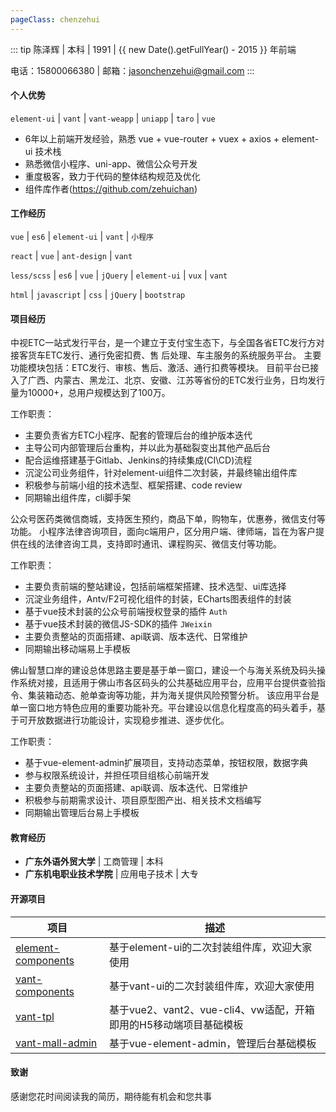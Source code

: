 ```yaml
---
pageClass: chenzehui
---
```


::: tip 陈泽辉 | 本科 | 1991 | {{ new Date().getFullYear() - 2015 }} 年前端

电话：15800066380 | 邮箱：jasonchenzehui@gmail.com
:::

#### 个人优势

`element-ui` | `vant` | `vant-weapp` | `uniapp` | `taro` | `vue`

- 6年以上前端开发经验，熟悉 vue + vue-router + vuex + axios + element-ui 技术栈
- 熟悉微信小程序、uni-app、微信公众号开发
- 重度极客，致力于代码的整体结构规范及优化
- 组件库作者(https://github.com/zehuichan)

#### 工作经历

<ExperienceCard title="广东中视信息科技有限公司 | 技术中心 | 前端工程师" value="2020.09 - 至今" size="small">

`vue` | `es6` | `element-ui` | `vant` | `小程序`

</ExperienceCard>

<ExperienceCard title="广州创思云网络科技有限公司 | 技术部 | 前端工程师" value="2019.04 - 2019.12" size="small">

`react` | `vue` | `ant-design` | `vant`

</ExperienceCard>

<ExperienceCard title="佛山市电子口岸有限公司 | 技术部 | 前端工程师" value="2015.11 - 2019.04" size="small">

`less/scss` | `es6` | `vue` | `jQuery` | `element-ui` | `vux` | `vant`

</ExperienceCard>

<ExperienceCard title="广东优匙网络技术有限公司 | 技术部 | 前端实习" value="2015.02 - 2015.08" size="small">

`html` | `javascript` | `css` | `jQuery` | `bootstrap`

</ExperienceCard>

#### 项目经历

<ExperienceCard title="中视ETC一站式发行平台" value="2020.09 - 至今" background>

中视ETC一站式发行平台，是一个建立于支付宝生态下，与全国各省ETC发行方对接客货车ETC发行、通行免密扣费、售 后处理、车主服务的系统服务平台。 主要功能模块包括：ETC发行、审核、售后、激活、通行扣费等模块。
目前平台已接入了广西、内蒙古、黑龙江、北京、安徽、江苏等省份的ETC发行业务，日均发行量为10000+，总用户规模达到了100万。

工作职责：

- 主要负责省方ETC小程序、配套的管理后台的维护版本迭代
- 主导公司内部管理后台重构，并以此为基础裂变出其他产品后台
- 配合运维搭建基于Gitlab、Jenkins的持续集成(CI\CD)流程
- 沉淀公司业务组件，针对element-ui组件二次封装，并最终输出组件库
- 积极参与前端小组的技术选型、框架搭建、code review
- 同期输出组件库，cli脚手架

</ExperienceCard>

<ExperienceCard title="公众号、小程序开发" value="2018.12 - 2020.07" background>

公众号医药类微信商城，支持医生预约，商品下单，购物车，优惠券，微信支付等功能。
小程序法律咨询项目，面向c端用户，区分用户端、律师端，旨在为客户提供在线的法律咨询工具，支持即时通讯、课程购买、微信支付等功能。

工作职责：

- 主要负责前端的整站建设，包括前端框架搭建、技术选型、ui库选择
- 沉淀业务组件，Antv/F2可视化组件的封装，ECharts图表组件的封装
- 基于vue技术封装的公众号前端授权登录的插件 `Auth`
- 基于vue技术封装的微信JS-SDK的插件 `JWeixin`
- 主要负责整站的页面搭建、api联调、版本迭代、日常维护
- 同期输出移动端易上手模板

</ExperienceCard>

<ExperienceCard title="佛山智慧码头" value="2018.04 - 2018.08" background>

佛山智慧口岸的建设总体思路主要是基于单一窗口，建设一个与海关系统及码头操作系统对接，且适用于佛山市各区码头的公共基础应用平台，应用平台提供查验指令、集装箱动态、舱单查询等功能，并为海关提供风险预警分析。
该应用平台是单一窗口地方特色应用的重要功能补充。平台建设以信息化程度高的码头着手，基于可开放数据进行功能设计，实现稳步推进、逐步优化。

工作职责：

- 基于vue-element-admin扩展项目，支持动态菜单，按钮权限，数据字典
- 参与权限系统设计，并担任项目组核心前端开发
- 主要负责整站的页面搭建、api联调、版本迭代、日常维护
- 积极参与前期需求设计、项目原型图产出、相关技术文档编写
- 同期输出管理后台易上手模板

</ExperienceCard>

#### 教育经历

- **广东外语外贸大学** | 工商管理 | 本科
- **广东机电职业技术学院** | 应用电子技术 | 大专

#### 开源项目

| 项目   | 描述                                          |
| ------ |---------------------------------------------|
| [element-components](https://github.com/zehuichan/element-components)  | 基于element-ui的二次封装组件库，欢迎大家使用                 |
| [vant-components](https://github.com/zehuichan/vant-components)  | 基于vant-ui的二次封装组件库，欢迎大家使用                    |
| [vant-tpl](https://github.com/zehuichan/vant-tpl) | 基于vue2、vant2、vue-cli4、vw适配，开箱即用的H5移动端项目基础模板 |
| [vant-mall-admin](https://github.com/zehuichan/vant-mall-admin)  | 基于vue-element-admin，管理后台基础模板                |

#### 致谢

感谢您花时间阅读我的简历，期待能有机会和您共事
